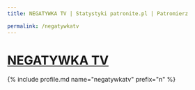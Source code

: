 ```yaml
---
title: NEGATYWKA TV | Statystyki patronite.pl | Patromierz

permalink: /negatywkatv
---
```


# [NEGATYWKA TV](https://patronite.pl/negatywkatv)

{% include profile.md name="negatywkatv" prefix="n" %}
